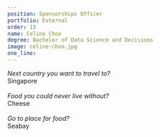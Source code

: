 ```yaml
---
position: Sponsorships Officer
portfolio: External
order: 13
name: Celine Choo
degree: Bachelor of Data Science and Decisions
image: celine-choo.jpg
one_line:
---
```

*Next country you want to travel to?*
<br>
Singapore
<br><br>
*Food you could never live without?*
<br>
Cheese
<br><br>
*Go to place for food?*
<br>
Seabay
